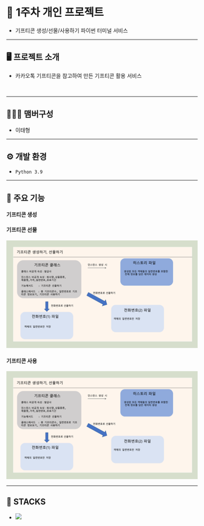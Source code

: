 # 🚩 1주차 개인 프로젝트
-  기프티콘 생성/선물/사용하기 파이썬 터미널 서비스
----------------------------------------------------------

## 🖥️ 프로젝트 소개
- 카카오톡 기프티콘을 참고하여 만든 기프티콘 활용 서비스
<br>

----------------------------------------------------------

## 🧑‍🤝‍🧑 맴버구성
- 이태형

----------------------------------------------------------
## ⚙️ 개발 환경
- `Python 3.9`

----------------------------------------------------------

## 📌 주요 기능
#### 기프티콘 생성

#### 기프티콘 선물

![Alt text](.\readme_img\image_01.png)

#### 기프티콘 사용

![Alt text](.\readme_img\image_01.png)

----------------------------------------------------------

## 📓 STACKS
- <img src="https://img.shields.io/badge/Python-3776AB?style=for-the-badge&logo=Python&logoColor=white">